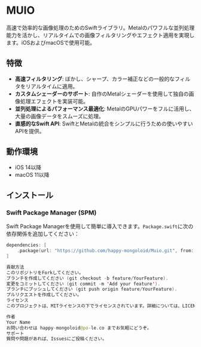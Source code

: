 
# MUIO

高速で効率的な画像処理のためのSwiftライブラリ。Metalのパワフルな並列処理能力を活かし、リアルタイムでの画像フィルタリングやエフェクト適用を実現します。iOSおよびmacOSで使用可能。

## 特徴

- **高速フィルタリング**: ぼかし、シャープ、カラー補正などの一般的なフィルタをリアルタイムに適用。
- **カスタムシェーダーのサポート**: 自作のMetalシェーダーを使用して独自の画像処理エフェクトを実装可能。
- **並列処理によるパフォーマンス最適化**: MetalのGPUパワーをフルに活用し、大量の画像データをスムーズに処理。
- **直感的なSwift API**: SwiftとMetalの統合をシンプルに行うための使いやすいAPIを提供。

## 動作環境

- iOS 14以降
- macOS 11以降

## インストール

### Swift Package Manager (SPM)

Swift Package Managerを使用して簡単に導入できます。`Package.swift`に次の依存関係を追加してください：

```swift
dependencies: [
    .package(url: "https://github.com/happy-mongoloid/Muio.git", from: "1.0.0")
]

貢献方法
このリポジトリをForkしてください。
ブランチを作成してください (git checkout -b feature/YourFeature).
変更をコミットしてください (git commit -m 'Add your feature').
ブランチにプッシュしてください (git push origin feature/YourFeature).
プルリクエストを作成してください。
ライセンス
このプロジェクトは、MITライセンスの下でライセンスされています。詳細については、LICENSEファイルをご覧ください。

作者
Your Name
お問い合わせは happy-mongoloid@po-le.co までお気軽にどうぞ。
サポート
質問や問題があれば、Issuesにご投稿ください。
